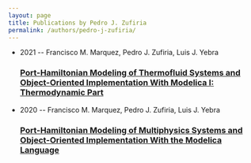 ```yaml
---
layout: page
title: Publications by Pedro J. Zufiria
permalink: /authors/pedro-j-zufiria/
---
```


<ul class="post-list">
<li><span class='post-meta'>2021 -- Francisco M. Marquez, Pedro J. Zufiria, Luis J. Yebra</span><h3><a class='post-link' href='../../port-hamiltonian-modeling-of-thermofluid-systems-and-object-oriented-implementation-with-modelica-i-thermodynamic-part'>Port-Hamiltonian Modeling of Thermofluid Systems and Object-Oriented Implementation With Modelica I: Thermodynamic Part</a></h3></li>
<li><span class='post-meta'>2020 -- Francisco M. Marquez, Pedro J. Zufiria, Luis J. Yebra</span><h3><a class='post-link' href='../../port-hamiltonian-modeling-of-multiphysics-systems-and-object-oriented-implementation-with-the-modelica-language'>Port-Hamiltonian Modeling of Multiphysics Systems and Object-Oriented Implementation With the Modelica Language</a></h3></li>

</ul>
